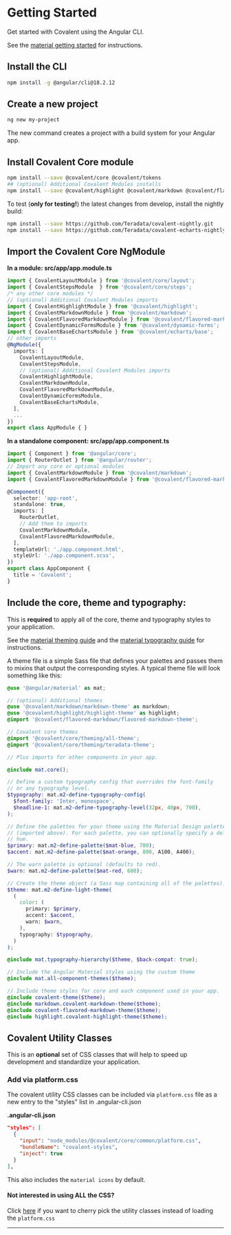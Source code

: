 # Getting Started

Get started with Covalent using the Angular CLI.

See the [material getting started](https://v18.material.angular.io/guide/getting-started) for instructions.

## Install the CLI

```bash
npm install -g @angular/cli@18.2.12
```

## Create a new project

```bash
ng new my-project
```

The new command creates a project with a build system for your Angular app.

## Install Covalent Core module

```bash
npm install --save @covalent/core @covalent/tokens
## (optional) Additional Covalent Modules installs
npm install --save @covalent/highlight @covalent/markdown @covalent/flavored-markdown @covalent/dynamic-forms @covalent/echarts
```

To test (**only for testing!**) the latest changes from develop, install the nightly build:

```bash
npm install --save https://github.com/Teradata/covalent-nightly.git
npm install --save https://github.com/Teradata/covalent-echarts-nightly.git
```

## Import the Covalent Core NgModule

**In a module: src/app/app.module.ts**

```ts
import { CovalentLayoutModule } from '@covalent/core/layout';
import { CovalentStepsModule  } from '@covalent/core/steps';
/* any other core modules */
// (optional) Additional Covalent Modules imports
import { CovalentHighlightModule } from '@covalent/highlight';
import { CovalentMarkdownModule } from '@covalent/markdown';
import { CovalentFlavoredMarkdownModule } from '@covalent/flavored-markdown';
import { CovalentDynamicFormsModule } from '@covalent/dynamic-forms';
import { CovalentBaseEchartsModule } from '@covalent/echarts/base';
// other imports
@NgModule({
  imports: [
    CovalentLayoutModule,
    CovalentStepsModule,
    // (optional) Additional Covalent Modules imports
    CovalentHighlightModule,
    CovalentMarkdownModule,
    CovalentFlavoredMarkdownModule,
    CovalentDynamicFormsModule,
    CovalentBaseEchartsModule,
  ],
  ...
})
export class AppModule { }
```

**In a standalone component: src/app/app.component.ts**

```ts
import { Component } from '@angular/core';
import { RouterOutlet } from '@angular/router';
// Import any core or optional modules
import { CovalentMarkdownModule } from '@covalent/markdown';
import { CovalentFlavoredMarkdownModule } from '@covalent/flavored-markdown';

@Component({
  selector: 'app-root',
  standalone: true,
  imports: [
    RouterOutlet,
    // Add them to imports
    CovalentMarkdownModule,
    CovalentFlavoredMarkdownModule,
  ],
  templateUrl: './app.component.html',
  styleUrl: './app.component.scss',
})
export class AppComponent {
  title = 'Covalent';
}
```

## Include the core, theme and typography:

This is **required** to apply all of the core, theme and typography styles to your application.

See the [material theming guide](https://v18.material.angular.io/guide/theming) and the [material typography guide](https://v18.material.angular.io/guide/typography) for instructions.

A theme file is a simple Sass file that defines your palettes and passes them to mixins that output the corresponding styles. A typical theme file will look something like this:

```scss
@use '@angular/material' as mat;

// (optional) Additional themes
@use '@covalent/markdown/markdown-theme' as markdown;
@use '@covalent/highlight/highlight-theme' as highlight;
@import '@covalent/flavored-markdown/flavored-markdown-theme';

// Covalent core themes
@import '@covalent/core/theming/all-theme';
@import '@covalent/core/theming/teradata-theme';

// Plus imports for other components in your app.

@include mat.core();

// Define a custom typography config that overrides the font-family
// or any typography level.
$typography: mat.m2-define-typography-config(
  $font-family: 'Inter, monospace',
  $headline-1: mat.m2-define-typography-level(32px, 48px, 700),
);

// Define the palettes for your theme using the Material Design palettes available in palette.scss
// (imported above). For each palette, you can optionally specify a default, lighter, and darker
// hue.
$primary: mat.m2-define-palette($mat-blue, 700);
$accent: mat.m2-define-palette($mat-orange, 800, A100, A400);

// The warn palette is optional (defaults to red).
$warn: mat.m2-define-palette($mat-red, 600);

// Create the theme object (a Sass map containing all of the palettes).
$theme: mat.m2-define-light-theme(
  (
    color: (
      primary: $primary,
      accent: $accent,
      warn: $warn,
    ),
    typography: $typography,
  )
);

@include mat.typography-hierarchy($theme, $back-compat: true);

// Include the Angular Material styles using the custom theme
@include mat.all-component-themes($theme);

// Include theme styles for core and each component used in your app.
@include covalent-theme($theme);
@include markdown.covalent-markdown-theme($theme);
@include covalent-flavored-markdown-theme($theme);
@include highlight.covalent-highlight-theme($theme);
```

## Covalent Utility Classes

This is an **optional** set of CSS classes that will help to speed up development and standardize your application.

### Add via platform.css

The covalent utility CSS classes can be included via `platform.css` file as a new entry to the "styles" list in .angular-cli.json

**.angular-cli.json**

```json
"styles": [
  {
    "input": "node_modules/@covalent/core/common/platform.css",
    "bundleName": "covalent-styles",
    "inject": true
  }
],
```

This also includes the `material icons` by default.

#### Not interested in using ALL the CSS?

Click [here](https://teradata.github.io/covalent/v9/#/docs/theming/sass-mixins) if you want to cherry pick the utility classes instead of loading the `platform.css`

---
